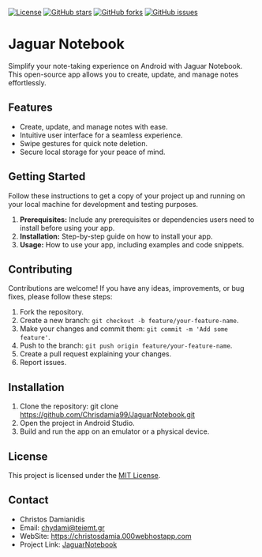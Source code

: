[![License](https://img.shields.io/badge/license-MIT-blue.svg)](https://opensource.org/licenses/MIT)
[![GitHub stars](https://img.shields.io/github/stars/Chrisdamia99/JaguarNotebook.svg)]([https://github.com/YourUsername/YourRepo/stargazers](https://github.com/Chrisdamia99/JaguarNotebook/stargazers))
[![GitHub forks](https://img.shields.io/github/forks/Chrisdamia99/JaguarNotebook.svg)]([https://github.com/YourUsername/YourRepo/network](https://github.com/Chrisdamia99/JaguarNotebook/forks))
[![GitHub issues](https://img.shields.io/github/issues/Chrisdamia99/JaguarNotebook.svg)]([https://github.com/YourUsername/YourRepo/issues](https://github.com/Chrisdamia99/JaguarNotebook/issues))

# Jaguar Notebook

Simplify your note-taking experience on Android with Jaguar Notebook. This open-source app allows you to create, update, and manage notes effortlessly.



## Features

- Create, update, and manage notes with ease.
- Intuitive user interface for a seamless experience.
- Swipe gestures for quick note deletion.
- Secure local storage for your peace of mind.

## Getting Started

Follow these instructions to get a copy of your project up and running on your local machine for development and testing purposes.

1. **Prerequisites:** Include any prerequisites or dependencies users need to install before using your app.
2. **Installation:** Step-by-step guide on how to install your app.
3. **Usage:** How to use your app, including examples and code snippets.

## Contributing

Contributions are welcome! If you have any ideas, improvements, or bug fixes, please follow these steps:

1. Fork the repository.
2. Create a new branch: `git checkout -b feature/your-feature-name`.
3. Make your changes and commit them: `git commit -m 'Add some feature'`.
4. Push to the branch: `git push origin feature/your-feature-name`.
5. Create a pull request explaining your changes.
6. Report issues.

   

## Installation

1. Clone the repository:
git clone https://github.com/Chrisdamia99/JaguarNotebook.git
2. Open the project in Android Studio.
3. Build and run the app on an emulator or a physical device.





## License

This project is licensed under the [MIT License](LICENSE).

## Contact

- Christos Damianidis  
- Email: chydami@teiemt.gr
- WebSite: https://christosdamia.000webhostapp.com
- Project Link: [JaguarNotebook](https://github.com/Chrisdamia99/JaguarNotebook)


